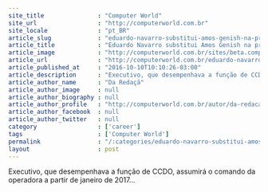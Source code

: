 ```yaml
---
site_title               : "Computer World"
site_url                 : "http://computerworld.com.br"
site_locale              : "pt_BR"
article_slug             : "eduardo-navarro-substitui-amos-genish-na-presidencia-da-telefonica-brasil"
article_title            : "Eduardo Navarro substitui Amos Genish na presidência da Telefônica Brasil"
article_image            : "http://computerworld.com.br/sites/beta.computerworld.com.br/files/news_articles/torre_telecom_infraestrutura.jpg"
article_url              : "http://computerworld.com.br/eduardo-navarro-substitui-amos-genish-na-presidencia-da-telefonica-brasil"
article_published_at     : "2016-10-10T10:10:26-03:00"
article_description      : "Executivo, que desempenhava a função de CCDO, assumirá o comando da operadora a partir de janeiro de 2017..."
article_author_name      : "Da Redaçã"
article_author_image     : null
article_author_biography : null
article_author_profile   : "http://computerworld.com.br/autor/da-redacao"
article_author_facebook  : null
article_author_twitter   : null
category                 : ['career']
tags                     : ['Computer World']
permalink                : "/:categories/eduardo-navarro-substitui-amos-genish-na-presidencia-da-telefonica-brasil/"
layout                   : post
---
```


Executivo, que desempenhava a função de CCDO, assumirá o comando da operadora a partir de janeiro de 2017...
